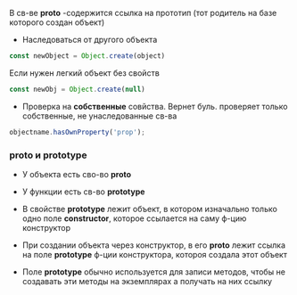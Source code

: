 

В св-ве __proto__ -содержится ссылка на прототип (тот родитель на базе которого создан объект)
 

- Наследоваться от другого объекта
```js
const newObject = Object.create(object)
```
Если нужен легкий объект без свойств
```js
const newObj = Object.create(null)
```

- Проверка на **собственные** совйства.
Вернет буль. проверяет только собственные, не унаследованные св-ва

```js
objectname.hasOwnProperty('prop');
```

### __proto__ и prototype 

- У объекта есть сво-во **__proto__**

- У функции есть св-во **prototype**

- В свойстве **prototype** лежит объект, в котором изначально только одно поле **constructor**, которое ссылается на саму ф-цию конструктор

- При создании объекта через конструктор, в его **__proto__** лежит ссылка на поле **prototype** ф-ции конструктора, котороя создала этот объект 

- Поле **prototype** обычно используется для записи методов, чтобы не создавать эти методы на экземплярах а получать на них ссылку  
